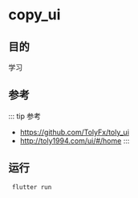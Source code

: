 # copy_ui

## 目的
学习

## 参考
::: tip 参考
- https://github.com/TolyFx/toly_ui
- http://toly1994.com/ui/#/home
:::

## 运行

```sh
 flutter run
```
